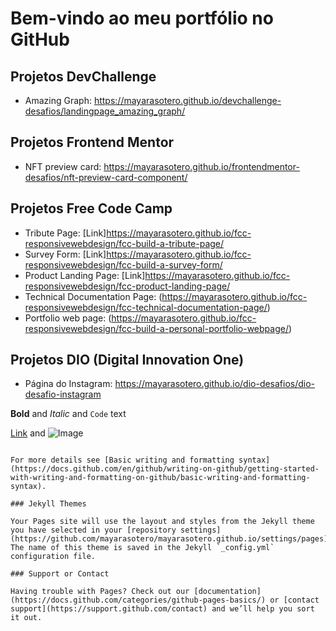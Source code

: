 # Bem-vindo ao meu portfólio no GitHub

## Projetos DevChallenge

- Amazing Graph: https://mayarasotero.github.io/devchallenge-desafios/landingpage_amazing_graph/

## Projetos Frontend Mentor

- NFT preview card: https://mayarasotero.github.io/frontendmentor-desafios/nft-preview-card-component/

## Projetos Free Code Camp

- Tribute Page: [Link]https://mayarasotero.github.io/fcc-responsivewebdesign/fcc-build-a-tribute-page/
- Survey Form: [Link]https://mayarasotero.github.io/fcc-responsivewebdesign/fcc-build-a-survey-form/
- Product Landing Page: [Link]https://mayarasotero.github.io/fcc-responsivewebdesign/fcc-product-landing-page/
- Technical Documentation Page: (https://mayarasotero.github.io/fcc-responsivewebdesign/fcc-technical-documentation-page/)
- Portfolio web page: (https://mayarasotero.github.io/fcc-responsivewebdesign/fcc-build-a-personal-portfolio-webpage/)

## Projetos DIO (Digital Innovation One)

- Página do Instagram: https://mayarasotero.github.io/dio-desafios/dio-desafio-instagram

**Bold** and _Italic_ and `Code` text

[Link](url) and ![Image](src)
```

For more details see [Basic writing and formatting syntax](https://docs.github.com/en/github/writing-on-github/getting-started-with-writing-and-formatting-on-github/basic-writing-and-formatting-syntax).

### Jekyll Themes

Your Pages site will use the layout and styles from the Jekyll theme you have selected in your [repository settings](https://github.com/mayarasotero/mayarasotero.github.io/settings/pages). The name of this theme is saved in the Jekyll `_config.yml` configuration file.

### Support or Contact

Having trouble with Pages? Check out our [documentation](https://docs.github.com/categories/github-pages-basics/) or [contact support](https://support.github.com/contact) and we’ll help you sort it out.
